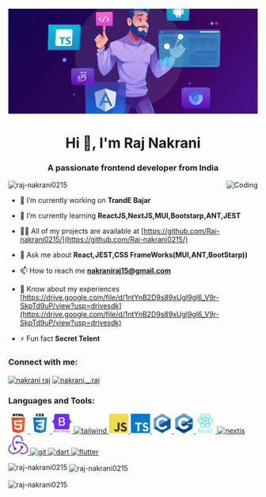 ![logo](https://github.com/Raj-nakrani0215/Raj-nakrani0215/blob/main/banner.webp)

<h1 align="center">Hi 👋, I'm Raj Nakrani</h1>
<h3 align="center">A passionate frontend developer from India</h3>
<!-- <img align="right" alt="Coding"
    src="https://github.com/Raj-nakrani0215/Raj-nakrani0215/blob/main/Animation%20-%201725344791013.gif"> -->
    <img align="right" alt="Coding"
    src="https://i.pinimg.com/originals/e8/f4/53/e8f453469a3ec97ecd354df465d73913.gif">
    

<p align="left"> <img
        src="https://komarev.com/ghpvc/?username=raj-nakrani0215&label=Profile%20views&color=0e75b6&style=flat"
        alt="raj-nakrani0215" /> </p>

- 🔭 I’m currently working on **TrandE Bajar**

- 🌱 I’m currently learning **ReactJS,NextJS,MUI,Bootstarp,ANT,JEST**

- 👨‍💻 All of my projects are available at [https://github.com/Raj-nakrani0215/](https://github.com/Raj-nakrani0215/)

- 💬 Ask me about **React,JEST,CSS FrameWorks(MUI,ANT,BootStarp))**

- 📫 How to reach me **nakraniraj15@gmail.com**

- 📄 Know about my experiences
[https://drive.google.com/file/d/1ntYnB2D9s89xUgl9gl6_V9r-SkpTd9uP/view?usp=drivesdk](https://drive.google.com/file/d/1ntYnB2D9s89xUgl9gl6_V9r-SkpTd9uP/view?usp=drivesdk)

- ⚡ Fun fact **Secret Telent**

<h3 align="left">Connect with me:</h3>
<p align="left">
    <a href="https://linkedin.com/in/nakrani raj" target="blank"><img align="center"
            src="https://raw.githubusercontent.com/rahuldkjain/github-profile-readme-generator/master/src/images/icons/Social/linked-in-alt.svg"
            alt="nakrani raj" height="30" width="40" /></a>
    <a href="https://instagram.com/nakrani._.raj" target="blank"><img align="center"
            src="https://raw.githubusercontent.com/rahuldkjain/github-profile-readme-generator/master/src/images/icons/Social/instagram.svg"
            alt="nakrani._.raj" height="30" width="40" /></a>
</p>

<h3 align="left">Languages and Tools:</h3>
<p align="left"> 
    <a href="https://www.w3.org/html/" target="_blank" rel="noreferrer"> 
        <img src="https://raw.githubusercontent.com/devicons/devicon/master/icons/html5/html5-original-wordmark.svg" alt="html5" width="40" height="40" /> 
    </a> 
    <a href="https://www.w3schools.com/css/" target="_blank" rel="noreferrer"> 
        <img src="https://raw.githubusercontent.com/devicons/devicon/master/icons/css3/css3-original-wordmark.svg" alt="css3" width="40" height="40" /> 
    </a> 
    <a href="https://getbootstrap.com" target="_blank" rel="noreferrer"> 
        <img src="https://raw.githubusercontent.com/devicons/devicon/master/icons/bootstrap/bootstrap-plain-wordmark.svg" alt="bootstrap" width="40" height="40" /> 
    </a> 
    <a href="https://tailwindcss.com/" target="_blank" rel="noreferrer"> 
        <img src="https://www.vectorlogo.zone/logos/tailwindcss/tailwindcss-icon.svg" alt="tailwind" width="40" height="40" /> 
    </a> 
    <a href="https://developer.mozilla.org/en-US/docs/Web/JavaScript" target="_blank" rel="noreferrer"> 
        <img src="https://raw.githubusercontent.com/devicons/devicon/master/icons/javascript/javascript-original.svg" alt="javascript" width="40" height="40" /> 
    </a>
    <a href="https://www.typescriptlang.org/" target="_blank" rel="noreferrer"> 
        <img src="https://raw.githubusercontent.com/devicons/devicon/master/icons/typescript/typescript-original.svg" alt="typescript" width="40" height="40" /> 
    </a>
    <a href="https://www.cprogramming.com/" target="_blank" rel="noreferrer"> 
        <img src="https://raw.githubusercontent.com/devicons/devicon/master/icons/c/c-original.svg" alt="c" width="40" height="40" /> 
    </a> 
    <a href="https://www.w3schools.com/cpp/" target="_blank" rel="noreferrer"> 
        <img src="https://raw.githubusercontent.com/devicons/devicon/master/icons/cplusplus/cplusplus-original.svg" alt="cplusplus" width="40" height="40" /> 
    </a> 
    <a href="https://reactjs.org/" target="_blank" rel="noreferrer"> 
        <img src="https://raw.githubusercontent.com/devicons/devicon/master/icons/react/react-original-wordmark.svg" alt="react" width="40" height="40" /> 
    </a>
    <a href="https://nextjs.org/" target="_blank" rel="noreferrer"> 
        <img src="https://cdn.worldvectorlogo.com/logos/nextjs-2.svg" alt="nextjs" width="40" height="40" /> 
    </a>  
    <a href="https://redux.js.org" target="_blank" rel="noreferrer">
        <img src="https://raw.githubusercontent.com/devicons/devicon/master/icons/redux/redux-original.svg" alt="redux" width="40" height="40" /> 
    </a>  
    <a href="https://git-scm.com/" target="_blank" rel="noreferrer"> 
        <img src="https://www.vectorlogo.zone/logos/git-scm/git-scm-icon.svg" alt="git" width="40" height="40" /> 
    </a>
    <a href="https://dart.dev" target="_blank" rel="noreferrer"> 
        <img src="https://www.vectorlogo.zone/logos/dartlang/dartlang-icon.svg" alt="dart" width="40" height="40" /> 
    </a>
    <a href="https://flutter.dev" target="_blank" rel="noreferrer"> 
        <img src="https://www.vectorlogo.zone/logos/flutterio/flutterio-icon.svg" alt="flutter" width="40" height="40" />
    </a> 
</p>

<p><img align="left"
        src="https://github-readme-stats.vercel.app/api/top-langs?username=raj-nakrani0215&show_icons=true&locale=en&layout=compact"
        alt="raj-nakrani0215" /></p>

<p>&nbsp;<img align="center"
        src="https://github-readme-stats.vercel.app/api?username=raj-nakrani0215&show_icons=true&locale=en"
        alt="raj-nakrani0215" /></p>

<p><img align="center" src="https://github-readme-streak-stats.herokuapp.com/?user=raj-nakrani0215&"
        alt="raj-nakrani0215" /></p>
